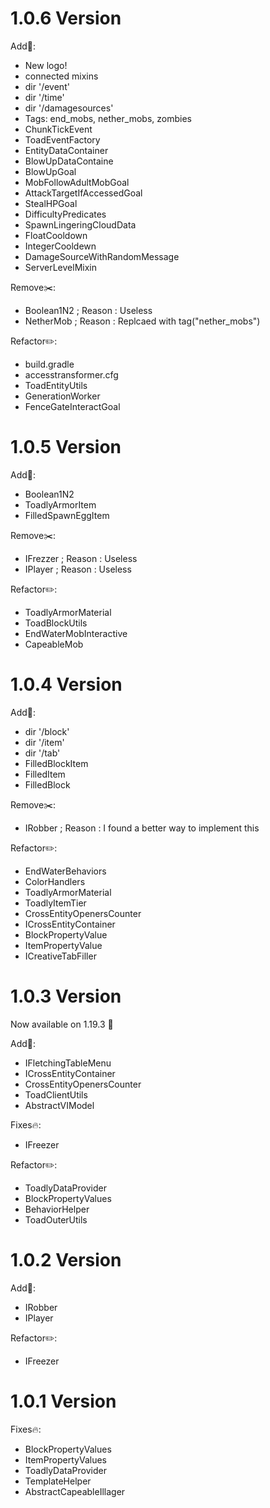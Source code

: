# 1.0.6 Version

Add🔧:
* New logo!
* connected mixins
* dir '/event'
* dir '/time'
* dir '/damagesources'
* Tags: end_mobs, nether_mobs, zombies 
* ChunkTickEvent
* ToadEventFactory
* EntityDataContainer
* BlowUpDataContaine
* BlowUpGoal
* MobFollowAdultMobGoal
* AttackTargetIfAccessedGoal
* StealHPGoal
* DifficultyPredicates
* SpawnLingeringCloudData
* FloatCooldown
* IntegerCooldewn
* DamageSourceWithRandomMessage
* ServerLevelMixin

Remove✂️:
* Boolean1N2 ; Reason : Useless
* NetherMob ; Reason : Replcaed with tag("nether_mobs")

Refactor✏️:
* build.gradle
* accesstransformer.cfg
* ToadEntityUtils
* GenerationWorker
* FenceGateInteractGoal

# 1.0.5 Version

Add🔧:
* Boolean1N2
* ToadlyArmorItem
* FilledSpawnEggItem 

Remove✂️:
* IFrezzer ; Reason : Useless
* IPlayer ; Reason : Useless

Refactor✏️:
* ToadlyArmorMaterial
* ToadBlockUtils
* EndWaterMobInteractive
* CapeableMob

# 1.0.4 Version

Add🔧:
* dir '/block'
* dir '/item'
* dir '/tab'
* FilledBlockItem
* FilledItem
* FilledBlock

Remove✂️:
* IRobber ; Reason : I found a better way to implement this

Refactor✏️:
* EndWaterBehaviors
* ColorHandlers
* ToadlyArmorMaterial
* ToadlyItemTier
* CrossEntityOpenersCounter
* ICrossEntityContainer
* BlockPropertyValue
* ItemPropertyValue
* ICreativeTabFiller


# 1.0.3 Version

Now available on 1.19.3 🎉

Add🔧:
* IFletchingTableMenu
* ICrossEntityContainer
* CrossEntityOpenersCounter
* ToadClientUtils
* AbstractVIModel

Fixes🔥:
* IFreezer

Refactor✏️:
* ToadlyDataProvider
* BlockPropertyValues
* BehaviorHelper
* ToadOuterUtils

# 1.0.2 Version
Add🔧:
* IRobber
* IPlayer

Refactor✏️:
* IFreezer

# 1.0.1 Version
Fixes🔥:
* BlockPropertyValues
* ItemPropertyValues
* ToadlyDataProvider
* TemplateHelper
* AbstractCapeableIllager
